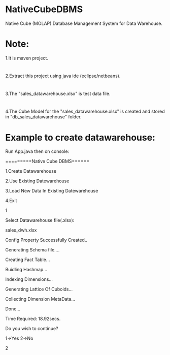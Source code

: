 # NativeCubeDBMS
Native Cube (MOLAP) Database Management System for Data Warehouse.
# Note:
1.It is maven project.
#
2.Extract this project using java ide (eclipse/netbeans).
#
3.The "sales_datawarehouse.xlsx" is test data file.
#
4.The Cube Model for the "sales_datawarehouse.xlsx" is created and stored in "db_sales_datawarehouse" folder.
# Example to create datawarehouse:

Run App.java then on console:

=========Native Cube DBMS======

1.Create Datawarehouse

2.Use Existing Datewarehouse

3.Load New Data In Existing Datewarehouse

4.Exit

1

Select Datawarehouse file(.xlsx): 

sales_dwh.xlsx

Config Property Successfully Created..

Generating Schema file....

Creating Fact Table...

Buidling Hashmap...

Indexing Dimensions...

Generating Lattice Of Cuboids...

Collecting Dimension MetaData...

Done...

Time Required: 18.92secs.

Do you wish to continue? 

 1->Yes 2->No
 
2

